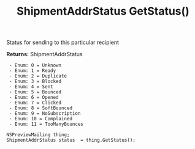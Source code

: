 ﻿---
uid: crmscript_ref_NSPreviewMailing_GetStatus
title: ShipmentAddrStatus GetStatus()
intellisense: NSPreviewMailing.GetStatus
keywords: NSPreviewMailing, GetStatus
so.topic: reference
---

Status for sending to this particular recipient

**Returns:** ShipmentAddrStatus

     - Enum: 0 = Unknown 
     - Enum: 1 = Ready 
     - Enum: 2 = Duplicate 
     - Enum: 3 = Blocked 
     - Enum: 4 = Sent 
     - Enum: 5 = Bounced 
     - Enum: 6 = Opened 
     - Enum: 7 = Clicked 
     - Enum: 8 = SoftBounced 
     - Enum: 9 = NoSubscription 
     - Enum: 10 = Complained 
     - Enum: 11 = TooManyBounces 

```crmscript
NSPreviewMailing thing;
ShipmentAddrStatus status  = thing.GetStatus();
```


